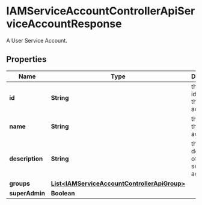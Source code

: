 

# IAMServiceAccountControllerApiServiceAccountResponse

A User Service Account.

## Properties

| Name | Type | Description | Notes |
|------------ | ------------- | ------------- | -------------|
|**id** | **String** | the identifier of this service account. |  [optional] |
|**name** | **String** | the name of this service account. |  |
|**description** | **String** | the description of this service account. |  [optional] |
|**groups** | [**List&lt;IAMServiceAccountControllerApiGroup&gt;**](IAMServiceAccountControllerApiGroup.md) |  |  [optional] |
|**superAdmin** | **Boolean** |  |  [optional] |



